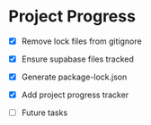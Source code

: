 # Project Progress

- [x] Remove lock files from gitignore
- [x] Ensure supabase files tracked
- [x] Generate package-lock.json
- [x] Add project progress tracker

- [ ] Future tasks
